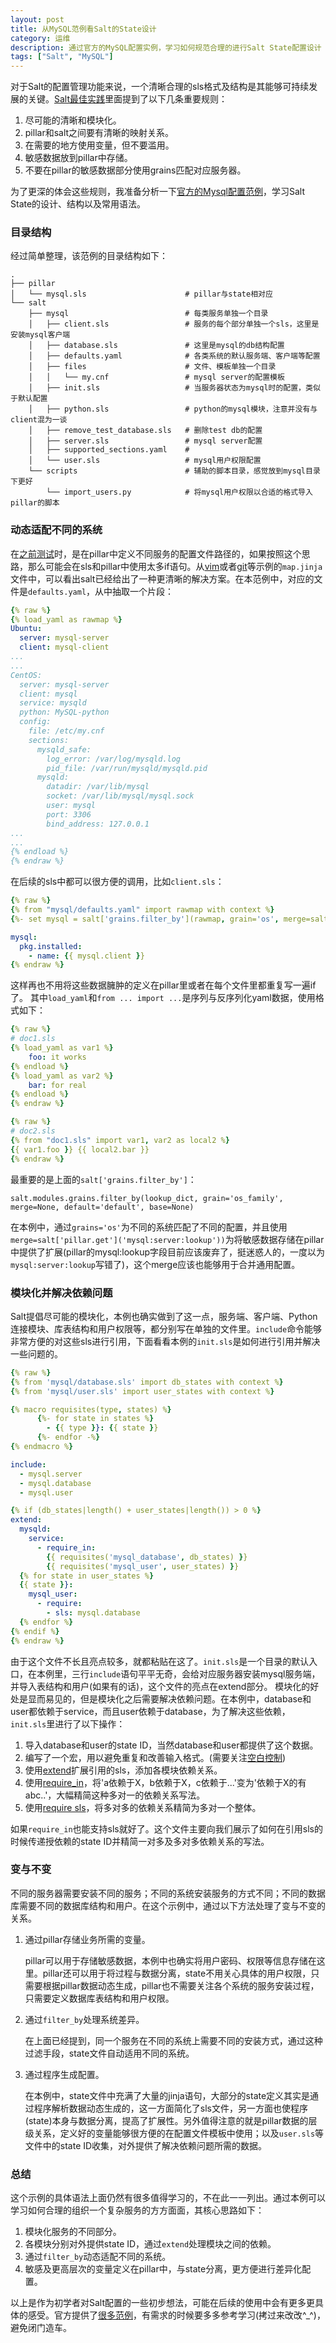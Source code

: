 ```yaml
---
layout: post
title: 从MySQL范例看Salt的State设计
category: 运维
description: 通过官方的MySQL配置实例，学习如何规范合理的进行Salt State配置设计
tags: ["Salt", "MySQL"]
---
```


对于Salt的配置管理功能来说，一个清晰合理的sls格式及结构是其能够可持续发展的关键。[Salt最佳实践][1]里面提到了以下几条重要规则：

1. 尽可能的清晰和模块化。
2. pillar和salt之间要有清晰的映射关系。
3. 在需要的地方使用变量，但不要滥用。
4. 敏感数据放到pillar中存储。
5. 不要在pillar的敏感数据部分使用grains匹配对应服务器。

为了更深的体会这些规则，我准备分析一下[官方的Mysql配置范例][2]，学习Salt State的设计、结构以及常用语法。

### 目录结构
经过简单整理，该范例的目录结构如下：

```text
.
├── pillar
│   └── mysql.sls                      # pillar与state相对应
└── salt
    ├── mysql                          # 每类服务单独一个目录
    │   ├── client.sls                 # 服务的每个部分单独一个sls，这里是安装mysql客户端
    │   ├── database.sls               # 这里是mysql的db结构配置
    │   ├── defaults.yaml              # 各类系统的默认服务端、客户端等配置
    │   ├── files                      # 文件、模板单独一个目录
    │   │   └── my.cnf                 # mysql server的配置模板
    │   ├── init.sls                   # 当服务器状态为mysql时的配置，类似于默认配置
    │   ├── python.sls                 # python的mysql模块，注意并没有与client混为一谈
    │   ├── remove_test_database.sls   # 删除test db的配置
    │   ├── server.sls                 # mysql server配置
    │   ├── supported_sections.yaml    # 
    │   └── user.sls                   # mysql用户权限配置
    └── scripts                        # 辅助的脚本目录，感觉放到mysql目录下更好
        └── import_users.py            # 将mysql用户权限以合适的格式导入pillar的脚本
```


### 动态适配不同的系统
在[之前测试][3]时，是在pillar中定义不同服务的配置文件路径的，如果按照这个思路，那么可能会在sls和pillar中使用太多if语句。从[vim][4]或者[git][5]等示例的`map.jinja`文件中，可以看出salt已经给出了一种更清晰的解决方案。在本范例中，对应的文件是`defaults.yaml`，从中抽取一个片段：

```yaml
{% raw %}
{% load_yaml as rawmap %}
Ubuntu:
  server: mysql-server
  client: mysql-client
...
...
CentOS:
  server: mysql-server
  client: mysql
  service: mysqld
  python: MySQL-python
  config:
    file: /etc/my.cnf
    sections:
      mysqld_safe:
        log_error: /var/log/mysqld.log
        pid_file: /var/run/mysqld/mysqld.pid
      mysqld:
        datadir: /var/lib/mysql
        socket: /var/lib/mysql/mysql.sock
        user: mysql
        port: 3306
        bind_address: 127.0.0.1
...
...
{% endload %}
{% endraw %}
```

在后续的sls中都可以很方便的调用，比如`client.sls`：

```yaml
{% raw %}
{% from "mysql/defaults.yaml" import rawmap with context %}
{%- set mysql = salt['grains.filter_by'](rawmap, grain='os', merge=salt['pillar.get']('mysql:server:lookup')) %}

mysql:
  pkg.installed:
    - name: {{ mysql.client }}
{% endraw %}
```

这样再也不用将这些数据臃肿的定义在pillar里或者在每个文件里都重复写一遍if了。
其中`load_yaml`和`from ... import ...`是序列与反序列化yaml数据，使用格式如下：

```yaml
{% raw %}
# doc1.sls
{% load_yaml as var1 %}
    foo: it works
{% endload %}
{% load_yaml as var2 %}
    bar: for real
{% endload %}
{% endraw %}
```

```yaml
{% raw %}
# doc2.sls
{% from "doc1.sls" import var1, var2 as local2 %}
{{ var1.foo }} {{ local2.bar }}
{% endraw %}
```

最重要的是上面的`salt['grains.filter_by']`：

```text
salt.modules.grains.filter_by(lookup_dict, grain='os_family', merge=None, default='default', base=None)
```

在本例中，通过`grains='os'`为不同的系统匹配了不同的配置，并且使用`merge=salt['pillar.get']('mysql:server:lookup'))`为将敏感数据存储在pillar中提供了扩展(pillar的mysql:lookup字段目前应该废弃了，挺迷惑人的，一度以为`mysql:server:lookup`写错了)，这个merge应该也能够用于合并通用配置。

### 模块化并解决依赖问题
Salt提倡尽可能的模块化，本例也确实做到了这一点，服务端、客户端、Python连接模块、库表结构和用户权限等，都分别写在单独的文件里。`include`命令能够非常方便的对这些sls进行引用，下面看看本例的`init.sls`是如何进行引用并解决一些问题的。

```yaml
{% raw %}
{% from 'mysql/database.sls' import db_states with context %}
{% from 'mysql/user.sls' import user_states with context %}

{% macro requisites(type, states) %}
      {%- for state in states %}
        - {{ type }}: {{ state }}
      {%- endfor -%}
{% endmacro %}

include:
  - mysql.server
  - mysql.database
  - mysql.user

{% if (db_states|length() + user_states|length()) > 0 %}
extend:
  mysqld:
    service:
      - require_in:
        {{ requisites('mysql_database', db_states) }}
        {{ requisites('mysql_user', user_states) }}
  {% for state in user_states %}
  {{ state }}:
    mysql_user:
      - require:
        - sls: mysql.database
  {% endfor %}
{% endif %}
{% endraw %}
```

由于这个文件不长且亮点较多，就都粘贴在这了。`init.sls`是一个目录的默认入口，在本例里，三行`include`语句平平无奇，会给对应服务器安装mysql服务端，并导入表结构和用户(如果有的话)，这个文件的亮点在extend部分。
模块化的好处是显而易见的，但是模块化之后需要解决依赖问题。在本例中，database和user都依赖于service，而且user依赖于database，为了解决这些依赖，`init.sls`里进行了以下操作：

1. 导入database和user的state ID，当然database和user都提供了这个数据。
2. 编写了一个宏，用以避免重复和改善输入格式。(需要关注[空白控制][6])
3. 使用[extend][7]扩展引用的sls，添加各模块依赖关系。
4. 使用[require_in][8]，将'a依赖于X，b依赖于X，c依赖于...'变为'依赖于X的有abc..'，大幅精简这种多对一的依赖关系写法。
5. 使用[require sls][9]，将多对多的依赖关系精简为多对一个整体。

如果`require_in`也能支持sls就好了。这个文件主要向我们展示了如何在引用sls的时候传递授依赖的state ID并精简一对多及多对多依赖关系的写法。


### 变与不变
不同的服务器需要安装不同的服务；不同的系统安装服务的方式不同；不同的数据库需要不同的数据库结构和用户。在这个示例中，通过以下方法处理了变与不变的关系。

1. 通过pillar存储业务所需的变量。 

    pillar可以用于存储敏感数据，本例中也确实将用户密码、权限等信息存储在这里。pillar还可以用于将过程与数据分离，state不用关心具体的用户权限，只需要根据pillar数据动态生成，pillar也不需要关注各个系统的服务安装过程，只需要定义数据库表结构和用户权限。
2. 通过`filter_by`处理系统差异。

    在上面已经提到，同一个服务在不同的系统上需要不同的安装方式，通过这种过滤手段，state文件自动适用不同的系统。
3. 通过程序生成配置。

    在本例中，state文件中充满了大量的jinja语句，大部分的state定义其实是通过程序解析数据动态生成的，这一方面简化了sls文件，另一方面也使程序(state)本身与数据分离，提高了扩展性。另外值得注意的就是pillar数据的层级关系，定义好的变量能够很方便的在配置文件模板中使用；以及`user.sls`等文件中的state
    ID收集，对外提供了解决依赖问题所需的数据。

### 总结
这个示例的具体语法上面仍然有很多值得学习的，不在此一一列出。通过本例可以学习如何合理的组织一个复杂服务的方方面面，其核心思路如下：

1. 模块化服务的不同部分。
2. 各模块分别对外提供state ID，通过`extend`处理模块之间的依赖。
3. 通过`filter_by`动态适配不同的系统。
4. 敏感及更高层次的变量定义在pillar中，与state分离，更方便进行差异化配置。

以上是作为初学者对Salt配置的一些初步想法，可能在后续的使用中会有更多更具体的感受。官方提供了[很多范例][10]，有需求的时候要多多参考学习(拷过来改改^_^)，避免闭门造车。

[1]: http://docs.saltstack.com/en/latest/topics/best_practices.html#general-rules
[2]: https://github.com/saltstack-formulas/mysql-formula
[3]: /2015/01/21/salt-practice.html
[4]: https://github.com/saltstack-formulas/vim-formula/blob/master/vim/map.jinja
[5]: https://github.com/saltstack-formulas/git-formula/blob/master/git/map.jinja
[6]: http://jinja.pocoo.org/docs/dev/templates/#whitespace-control
[7]: http://docs.saltstack.com/en/latest/ref/states/extend.html
[8]: http://docs.saltstack.com/en/latest/ref/states/requisites.html#id1
[9]: http://docs.saltstack.com/en/latest/ref/states/requisites.html#require-an-entire-sls-file
[10]: https://github.com/saltstack-formulas
